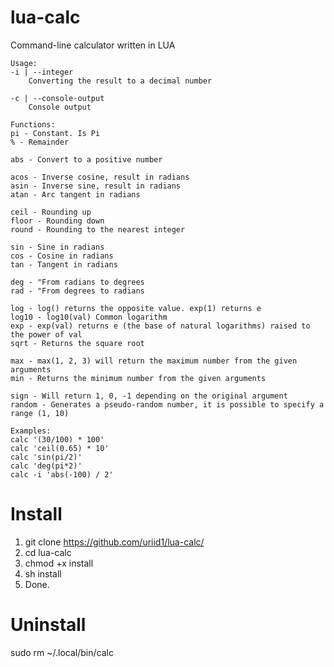 # lua-calc
Command-line calculator written in LUA

```
Usage:
-i | --integer
    Converting the result to a decimal number

-c | --console-output
    Console output

Functions:
pi - Constant. Is Pi
% - Remainder

abs - Convert to a positive number

acos - Inverse cosine, result in radians
asin - Inverse sine, result in radians
atan - Arc tangent in radians

ceil - Rounding up
floor - Rounding down
round - Rounding to the nearest integer

sin - Sine in radians
cos - Cosine in radians
tan - Tangent in radians

deg - "From radians to degrees
rad - "From degrees to radians

log - log() returns the opposite value. exp(1) returns e
log10 - log10(val) Common logarithm
exp - exp(val) returns e (the base of natural logarithms) raised to the power of val
sqrt - Returns the square root

max - max(1, 2, 3) will return the maximum number from the given arguments
min - Returns the minimum number from the given arguments

sign - Will return 1, 0, -1 depending on the original argument
random - Generates a pseudo-random number, it is possible to specify a range (1, 10)

Examples:
calc '(30/100) * 100'
calc 'ceil(0.65) * 10'
calc 'sin(pi/2)'
calc 'deg(pi*2)'
calc -i 'abs(-100) / 2'
```

# Install
1) git clone https://github.com/uriid1/lua-calc/
2) cd lua-calc
3) chmod +x install
4) sh install
5) Done.

# Uninstall
sudo rm ~/.local/bin/calc
